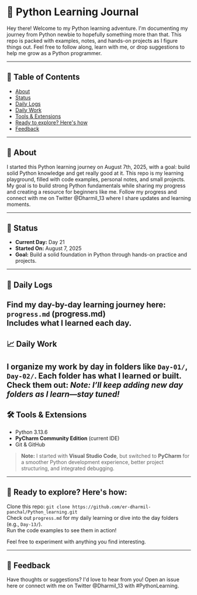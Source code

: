 # 🐍  Python Learning Journal
Hey there! Welcome to my Python learning adventure. I'm documenting my journey from Python newbie to hopefully something more than that. This repo is packed with examples, notes, and hands-on projects as I figure things out. Feel free to follow along, learn with me, or drop suggestions to help me grow as a Python programmer.


---

## 📝 Table of Contents

- [About](#about)
- [Status](#status)
- [Daily Logs](#daily-logs)
- [Daily Work](#daily-work)
- [Tools & Extensions](#tools-and-extensions)
- [Ready to explore? Here's how](#ready-to-explore-heres-how)
- [Feedback](#feedback)

---

<a name="about"></a>
## 🎯 About
I started this Python learning journey on August 7th, 2025, with a goal: build solid Python knowledge and get really good at it. This repo is my learning playground, filled with code examples, personal notes, and small projects. My goal is to build strong Python fundamentals while sharing my progress and creating a resource for beginners like me.
Follow my progress and connect with me on Twitter @Dharmil_13 where I share updates and learning moments.

---

<a name="status"></a>
## 📅 Status

- **Current Day:** Day 21  
- **Started On:** August 7, 2025  
- **Goal:** Build a solid foundation in Python through hands-on practice and projects.

---

<a name="daily-logs"></a>
## 🧠 Daily Logs
Find my day-by-day learning journey here:
`progress.md` (progress.md)  
Includes what I learned each day.
---

<a name="daily-work"></a>
## 📈 Daily Work 
I organize my work by day in folders like `Day-01/`, `Day-02/`. Each folder has what I learned or built. Check them out:
*Note: I’ll keep adding new day folders as I learn—stay tuned!*
---

<a name="tools-and-extensions"></a>
## 🛠️ Tools & Extensions

- Python 3.13.6
- **PyCharm Community Edition** (current IDE)
- Git & GitHub

> **Note:** I started with **Visual Studio Code**, but switched to **PyCharm** for a smoother Python development experience, better project structuring, and integrated debugging.

---

<a name="ready-to-explore-heres-how"></a>
## 🚀 Ready to explore? Here's how:

Clone this repo: `git clone https://github.com/er-dharmil-panchal/Python_learning.git`  
Check out `progress.md` for my daily learning or dive into the day folders (e.g., `Day-13/`).  
Run the code examples to see them in action!  

Feel free to experiment with anything you find interesting.

---

<a name="feedback"></a>
## 💬 Feedback

Have thoughts or suggestions? I'd love to hear from you! Open an issue here or connect with me on Twitter @Dharmil_13 with #PythonLearning.
